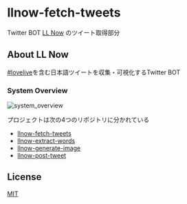# llnow-fetch-tweets

Twitter BOT [LL Now](https://twitter.com/LLNow_jp) のツイート取得部分

## About LL Now

[comment]: <> (<blockquote class="twitter-tweet"><a href="https://twitter.com/llnow_jp/status/1413806607419416577"></a></blockquote>)

[comment]: <> (https://twitter.com/llnow_jp/status/1413806607419416577)

[#lovelive](https://twitter.com/hashtag/lovelive)を含む日本語ツイートを収集・可視化するTwitter BOT

### System Overview

![system_overview](https://github.com/yasurona/llnow-fetch-tweets/blob/master/docs/img/system_overview.png "System overview of LL Now")

プロジェクトは次の4つのリポジトリに分かれている
- [llnow-fetch-tweets](https://github.com/yasurona/llnow-fetch-tweets)
- [llnow-extract-words](https://github.com/yasurona/llnow-extract-words)
- [llnow-generate-image](https://github.com/yasurona/llnow-generate-image)
- [llnow-post-tweet](https://github.com/yasurona/llnow-post-tweet)

## License

[MIT](https://github.com/yasurona/llnow-fetch-tweets/blob/master/LICENSE)
